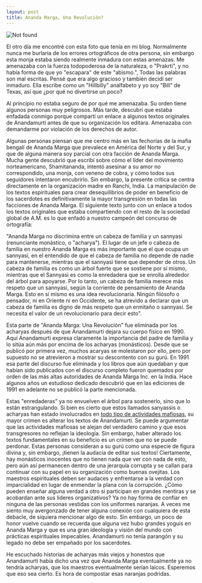 ```yaml
---
layout: post
title: Ananda Marga, Una Revolución?
---
```

<img src="{{ 'assets/img/downfall.png' | relative_url }}" alt="Not found" />

El otro día me encontré con esta foto que tenía en mi blog.  Normalmente nunca me burlaría de los errores ortográficos de otra persona, sin embargo esta monja estaba siendo realmente inmadura con estas amenazas.  Me amenazaba con la fuerza todopoderosa de la naturaleza, o "Prakrti", y no había forma de que yo "escapara" de este "abismo.", Todas las palabras son mal escritas.  Pensé que era algo gracioso y también decidí ser inmaduro.  Ella escribe como un "Hillbilly" analfabeto y yo soy "Bill" de Texas, así que ¿por qué no divertirse un poco?  

Al principio no estaba seguro de por qué me amenazaba.  Su orden tiene algunos personas muy peligrosos.  Más tarde, descubrí que estaba enfadada conmigo porque compartí un enlace a algunos textos originales de Anandamurti antes de que su organización los editara.  Amenazaba con demandarme por violación de los derechos de autor.  

Algunas personas piensan que me centro más en las fechorías de la mafia bengalí de Ananda Marga que prevalece en América del Norte y del Sur, y que de alguna manera soy parcial con otra facción de Ananda Marga.  Mucha gente descubrió que escribí sobre cómo el líder del movimiento norteamericano, Shamitananda, intentó asesinar a su amor no correspondido, una monja, con veneno de cobra, y cómo todos sus seguidores intentaron encubrirlo.  Sin embargo, la presente crítica se centra directamente en la organización madre en Ranchi, India.  La manipulación de los textos espirituales para crear desequilibrios de poder en beneficio de los sacerdotes es definitivamente la mayor transgresión en todas las facciones de Ananda Marga.  El siguiente texto junto con un enlace a todos los textos originales que estaba compartiendo con el resto de la sociedad global de A.M. es lo que enfadó a nuestro campeón del concurso de ortografía:

"Ananda Marga no discrimina entre un cabeza de familia y un sannyasi (renunciante monástico, o "acharya"). El lugar de un jefe o cabeza de familia en nuestro Ananda Marga es más importante que el que ocupa un sannyasi, en el entendido de que el cabeza de familia no depende de nadie para mantenerse, mientras que el sannyasi tiene que depender de otros. Un cabeza de familia es como un árbol fuerte que se sostiene por sí mismo, mientras que el Sannyasi es como la enredadera que se enrolla alrededor del árbol para apoyarse. Por lo tanto, un cabeza de familia merece más respeto que un sannyasi, según la corriente de pensamiento de Ananda Marga. Esto en sí mismo es una idea revolucionaria. Ningún filósofo o pensador, ni en Oriente ni en Occidente, se ha atrevido a declarar que un cabeza de familia es digno de más respeto que un ermitaño o sannyasi. Se necesita el valor de un revolucionario para decir esto".

Esta parte de "Ananda Marga: Una Revolución" fue eliminada por los acharyas después de que Anandamurti dejara su cuerpo físico en 1990. Aquí Anandamurti expresa claramente la importancia del padre de familia y lo sitúa aún más por encima de los acharyas (monásticos). Desde que se publicó por primera vez, muchos acaryas se molestaron por ello, pero por supuesto no se atrevieron a mostrar su descontento con su gurú. En 1991 esa parte del discurso fue eliminada y los libros que aún quedaban y que habían sido publicados con el discurso completo fueron quemados por orden de las más altas autoridades de Ananda Marga Inc. en la India. Hace algunos años un estudioso dedicado descubrió que en las ediciones de 1991 en adelante no se publicó la parte mencionada.

Estas "enredaderas" ya no envuelven el árbol para sostenerlo, sino que lo están estrangulando.  Si bien es cierto que estos llamados sanyassis o acharyas han estado involucrados en [todo tipo de actividades mafiosas,](https://williamenck.github.io/es/el-debate/) su mayor crimen es alterar los textos de Anandamurti.  Se puede argumentar que las actividades mafiosas se alejan del verdadero camino y que esos transgresores no reflejan la ideología.  Sin embargo, haber alterado los textos fundamentales en su beneficio es un crimen que no se puede perdonar.  Estas personas consideran a su gurú como una especie de figura divina y, sin embargo, ¡tienen la audacia de editar sus textos!  Ciertamente, hay monásticos inocentes que no tienen nada que ver con nada de esto, pero aún así permanecen dentro de una jerarquía corrupta y se callan para continuar con su papel en su organización como buenas ovejitas.  Los maestros espirituales deben ser audaces y enfrentarse a la verdad con imparcialidad en lugar de enmendar la plana con la corrupción.  ¿Cómo pueden enseñar alguna verdad a otro si participan en grandes mentiras y se acobardan ante sus líderes organizativos?  Ya no hay forma de confiar en ninguna de las personas vestidas con los uniformes naranjas.  A veces me siento muy avergonzado de tener alguna conexión con cualquiera de esta debacle, de siquiera mencionar algo de esto.  Sin embargo, un poco de honor vuelve cuando se recuerda que alguna vez hubo grandes yoguis en Ananda Marga y que es una gran ideología y visión del mundo con prácticas espirituales impecables.  Anandamurti no tenía parangón y su legado no debe ser empañado por los sacerdotes.  

He escuchado historias de acharyas más viejos y honestos que Anandamurti había dicho una vez que Ananda Marga eventualmente ya no tendría acharyas, que los maestros eventualmente serían laicos.  Esperemos que eso sea cierto.  Es hora de compostar esas naranjas podridas. 


